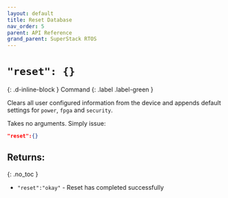 ```yaml
---
layout: default
title: Reset Database
nav_order: 5
parent: API Reference
grand_parent: SuperStack RTOS
---
```


# `"reset": {}`
{: .d-inline-block }
Command
{: .label .label-green }

Clears all user configured information from the device and appends default settings for `power`, `fpga` and `security`.

Takes no arguments. Simply issue:
```json
"reset":{}
```

## Returns:
{: .no_toc }

- `"reset":"okay"` - Reset has completed successfully